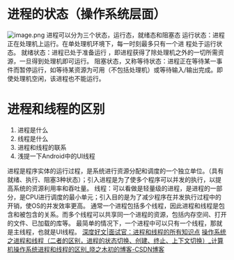 # 进程的状态（操作系统层面）
![image.png](https://cdn.nlark.com/yuque/0/2023/png/32682386/1683618960596-8c2a63e1-72c2-4da3-8f27-2735d0ef0eba.png#averageHue=%23f4f0e3&clientId=ufa097c42-c4f6-4&from=paste&height=220&id=u1edaee6f&originHeight=330&originWidth=593&originalType=binary&ratio=1.5&rotation=0&showTitle=false&size=143894&status=done&style=none&taskId=u4fa05c11-f744-41db-9a84-1a2cf7d6c10&title=&width=395.3333333333333)
进程可以分为三个状态，运行态，就绪态和阻塞态
 运行状态：进程正在处理机上运行。在单处理机环境下，每一时刻最多只有一个进 程处于运行状态。 
就绪状态：进程已处于准备运行 ，即进程获得了除处理机之外的一切所需资源，一旦得到处理机即可运行。
阻塞状态，又称等待状态：进程正在等待某一事件而暂停运行，如等待某资源为可用（不包括处理机）或等待输入/输出完成。即使处理机空闲，该进程也不能运行。
# 进程和线程的区别

1. 进程是什么
2. 线程是什么
3. 进程和线程的联系
4. 浅提一下Android中的UI线程

进程是程序实体的运行过程，是系统进行资源分配和调度的一个独立单位。（具有就绪、执行、阻塞3种状态）；引入进程是为了使多个程序可以并发的执行，以提高系统的资源利用率和吞吐量。
线程：可以看做是轻量级的进程，是进程的一部分，是CPU进行调度的最小单元；引入目的是为了减少程序在并发执行过程中的开销，使OS的并发效率更高。
通常一个进程包括多个线程，因此进程和线程是包含和被包含的关系。而多个线程可以共享同一个进程的资源，包括内存空间、打开的文件、已加载的库等。
最简单的情况下，一个进程中可以只有一个线程，那就是主线程，也就是UI线程。
[深度好文|面试官：进程和线程的所有知识点](https://zhuanlan.zhihu.com/p/317144739)
[操作系统之进程和线程（二者的区别，进程的状态切换、创建、终止、上下文切换）_计算机操作系统进程和线程的区别_晓之木初的博客-CSDN博客](https://blog.csdn.net/u014454538/article/details/99330919)


